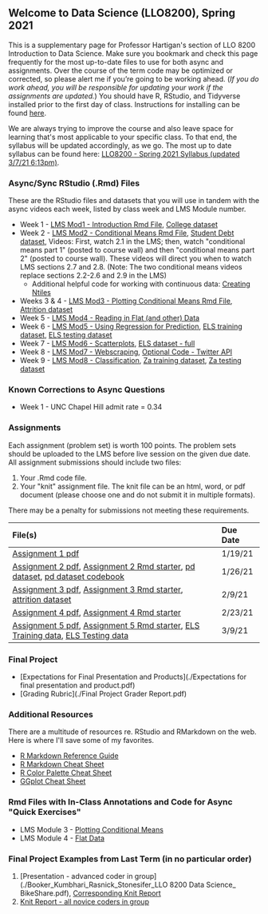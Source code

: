 ## Welcome to Data Science (LLO8200), Spring 2021

This is a supplementary page for Professor Hartigan's section of LLO 8200 Introduction to Data Science. Make sure you bookmark and check this page frequently for the most up-to-date files to use for both async and assignments. Over the course of the term code may be optimized or corrected, so please alert me if you’re going to be working ahead. (_If you do work ahead, you will be responsible for updating your work if the assignments are updated._) You should have R, RStudio, and Tidyverse installed prior to the first day of class. Instructions for installing can be found [here](./Download_or_UpdateR.docx).

We are always trying to improve the course and also leave space for learning that's most applicable to your specific class. To that end, the syllabus will be updated accordingly, as we go. The most up to date syllabus can be found here: [LLO8200 - Spring 2021 Syllabus (updated 3/7/21 6:13pm)](./Hartigan_LLO8200_syllabus_final.pdf). 

### Async/Sync RStudio (.Rmd) Files
These are the RStudio files and datasets that you will use in tandem with the async videos each week, listed by class week and LMS Module number.
* Week 1 - [LMS Mod1 - Introduction Rmd File](./01_Intro.Rmd), [College dataset](./college.Rdata)
* Week 2 - [LMS Mod2 - Conditional Means Rmd File](./02_conditional_means.Rmd), [Student Debt dataset](./sc_debt.Rdata), Videos: First, watch 2.1 in the LMS; then, watch "conditional means part 1" (posted to course wall) and then "conditional means part 2" (posted to course wall). These videos will direct you when to watch LMS sections 2.7 and 2.8. (Note: The two conditional means videos replace sections 2.2-2.6 and 2.9 in the LMS)
    * Additional helpful code for working with continuous data: [Creating Ntiles](./02_Creating_Ntiles.Rmd)
* Weeks 3 & 4 - [LMS Mod3 - Plotting Conditional Means Rmd File](./03_DescriptivePlots.Rmd), [Attrition dataset](./attrition.Rdata)
* Week 5 - [LMS Mod4 - Reading in Flat (and other) Data](./04_flatdata.Rmd)
* Week 6 - [LMS Mod5 - Using Regression for Prediction](./05_regression.Rmd), [ELS training dataset](./els_train.Rdata), [ELS testing dataset](./els_test.Rdata)
* Week 7 - [LMS Mod6 - Scatterplots](./06_scatterplots.Rmd), [ELS dataset - full](./els.Rdata)
* Week 8 - [LMS Mod7 - Webscraping](./07_webscraping_2020.Rmd), [Optional Code - Twitter API](./07_twitterAPI.Rmd)
* Week 9 - [LMS Mod8 - Classification](./08_classification.Rmd), [Za training dataset](./za_train.Rdata), [Za testing dataset](./za_test.Rdata)

### Known Corrections to Async Questions
* Week 1 - UNC Chapel Hill admit rate = 0.34

### Assignments
Each assignment (problem set) is worth 100 points. The problem sets should be uploaded to the LMS before live session on the given due date. All assignment submissions should include two files:
1. Your .Rmd code file.
2. Your "knit" assignment file. The knit file can be an html, word, or pdf document (please choose one and do not submit it in multiple formats). 

There may be a penalty for submissions not meeting these requirements.

| File(s)      | Due Date          |
|:-------------|:------------------|
| [Assignment 1 pdf](./01_Assignment.pdf) | 1/19/21 |
| [Assignment 2 pdf](./02_Assignment.pdf), [Assignment 2 Rmd starter](./02_Assignment.Rmd), [pd dataset](./pd.Rdata), [pd dataset codebook](./pd_codebook.Rdata) | 1/26/21 |
| [Assignment 3 pdf](./03_Assignment_starter.pdf), [Assignment 3 Rmd starter](./03_Assignment_starter.Rmd), [attrition dataset](./attrition.Rdata) | 2/9/21 |
| [Assignment 4 pdf](./04_Assignment_starter.pdf), [Assignment 4 Rmd starter](./04_Assignment_starter.Rmd) | 2/23/21 |
| [Assignment 5 pdf](./05_Assignment_starter.pdf), [Assignment 5 Rmd starter](./05_Assignment_starter.Rmd), [ELS Training data](./els_train.Rdata), [ELS Testing data](./els_test.Rdata) | 3/9/21 |

### Final Project
* [Expectations for Final Presentation and Products](./Expectations for final presentation and product.pdf)
* [Grading Rubric](./Final Project Grader Report.pdf)

### Additional Resources
There are a multitude of resources re. RStudio and RMarkdown on the web. Here is where I'll save some of my favorites. 
* [R Markdown Reference Guide](./rmarkdown-reference.pdf)
* [R Markdown Cheat Sheet](./rmarkdown-cheatsheet-2.0.pdf)
* [R Color Palette Cheat Sheet](./colorPaletteCheatsheet.pdf)
* [GGplot Cheat Sheet](./ggplot2-cheatsheet.pdf)

### Rmd Files with In-Class Annotations and Code for Async "Quick Exercises"
* LMS Module 3 - [Plotting Conditional Means](./03_DescriptivePlots_inclass.Rmd)
* LMS Module 4 - [Flat Data](./04_flatdata_inclass.Rmd)

### Final Project Examples from Last Term (in no particular order)
1. [Presentation - advanced coder in group](./Booker_Kumbhari_Rasnick_Stonesifer_LLO 8200 Data Science_ BikeShare.pdf), [Corresponding Knit Report](./Booker_Kumbhari_Rasnick_Stonesifer_Final-Project-7-dec-no-jokes.html)
2. [Knit Report - all novice coders in group](./Bardo_Spannagel_Tompkins_College_Enrollment_Final.pdf)
